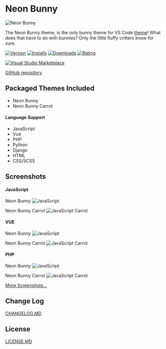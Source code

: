 # Neon Bunny

![Neon Bunny](images/icon.png)

The Neon Bunny theme, is the only bunny theme for VS Code [theme](https://marketplace.visualstudio.com/search?term=bunny&target=VSCode&category=Themes&sortBy=Relevance)! What does that have to do with bunnies? Only the little fluffy critters know for sure.

[![Version](https://vsmarketplacebadge.apphb.com/version/webdevnerdstuff.neon-bunny.svg)](https://marketplace.visualstudio.com/items?itemName=WebDevNerdStuff.neon-bunny)
[![Installs](https://vsmarketplacebadge.apphb.com/installs/webdevnerdstuff.neon-bunny.svg)](https://marketplace.visualstudio.com/items?itemName=WebDevNerdStuff.neon-bunny)
[![Downloads](https://vsmarketplacebadge.apphb.com/downloads/webdevnerdstuff.neon-bunny.svg)](https://marketplace.visualstudio.com/items?itemName=WebDevNerdStuff.neon-bunny)
[![Rating](https://vsmarketplacebadge.apphb.com/rating-short/webdevnerdstuff.neon-bunny.svg)](https://marketplace.visualstudio.com/items?itemName=WebDevNerdStuff.neon-bunny)

[![Visual Studio Marketplace](images/screenshots/marketplace.png)](https://marketplace.visualstudio.com/items?itemName=WebDevNerdStuff.neon-bunny)

[GitHub repository](https://github.com/webdevnerdstuff/neon-bunny-vscode-theme)

## Packaged Themes Included

* Neon Bunny
* Neon Bunny Carrot

#### Language Support

* JavaScript
* Vue
* PHP
* Python
* Django
* HTML
* CSS/SCSS

## Screenshots

#### JavaScript

Neon Bunny
![JavaScript](images/screenshots/javascript.png)

Neon Bunny Carrot
![JavaScript Carrot](images/screenshots/javascript-carrot.png)

#### VUE

Neon Bunny
![JavaScript](images/screenshots/vue.png)

Neon Bunny Carrot
![JavaScript Carrot](images/screenshots/vue-carrot.png)

#### PHP

Neon Bunny
![JavaScript](images/screenshots/php.png)

Neon Bunny Carrot
![JavaScript Carrot](images/screenshots/php-carrot.png)

[More Screenshots...](images/screenshots)

## Change Log

[CHANGELOG.MD](CHANGELOG.md)

## License

[LICENSE.MD](LICENSE.md)
